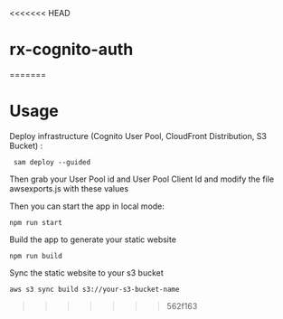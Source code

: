 <<<<<<< HEAD
# rx-cognito-auth
=======
# Usage

Deploy infrastructure (Cognito User Pool, CloudFront Distribution, S3 Bucket) :

``` sam deploy --guided```

Then grab your User Pool id and User Pool Client Id and modify the file awsexports.js with these values

Then you can start the app in local mode:

```npm run start```

Build the app to generate your static website

```npm run build```

Sync the static website to your s3 bucket

```aws s3 sync build s3://your-s3-bucket-name```
>>>>>>> 562f163
